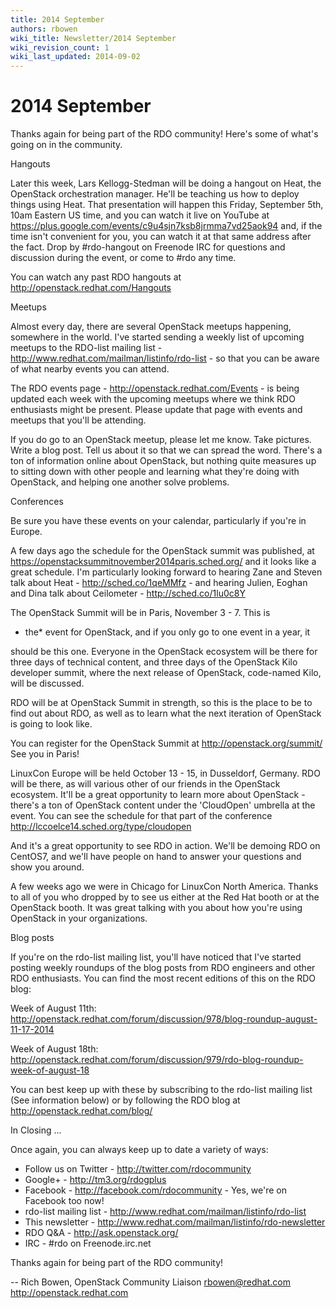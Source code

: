 ```yaml
---
title: 2014 September
authors: rbowen
wiki_title: Newsletter/2014 September
wiki_revision_count: 1
wiki_last_updated: 2014-09-02
---
```


# 2014 September

Thanks again for being part of the RDO community! Here's some of what's going on in the community.

Hangouts

Later this week, Lars Kellogg-Stedman will be doing a hangout on Heat, the OpenStack orchestration manager. He'll be teaching us how to deploy things using Heat. That presentation will happen this Friday, September 5th, 10am Eastern US time, and you can watch it live on YouTube at <https://plus.google.com/events/c9u4sjn7ksb8jrmma7vd25aok94> and, if the time isn't convenient for you, you can watch it at that same address after the fact. Drop by #rdo-hangout on Freenode IRC for questions and discussion during the event, or come to #rdo any time.

You can watch any past RDO hangouts at <http://openstack.redhat.com/Hangouts>

Meetups

Almost every day, there are several OpenStack meetups happening, somewhere in the world. I've started sending a weekly list of upcoming meetups to the RDO-list mailing list - <http://www.redhat.com/mailman/listinfo/rdo-list> - so that you can be aware of what nearby events you can attend.

The RDO events page - <http://openstack.redhat.com/Events> - is being updated each week with the upcoming meetups where we think RDO enthusiasts might be present. Please update that page with events and meetups that you'll be attending.

If you do go to an OpenStack meetup, please let me know. Take pictures. Write a blog post. Tell us about it so that we can spread the word. There's a ton of information online about OpenStack, but nothing quite measures up to sitting down with other people and learning what they're doing with OpenStack, and helping one another solve problems.

Conferences

Be sure you have these events on your calendar, particularly if you're in Europe.

A few days ago the schedule for the OpenStack summit was published, at <https://openstacksummitnovember2014paris.sched.org/> and it looks like a great schedule. I'm particularly looking forward to hearing Zane and Steven talk about Heat - <http://sched.co/1qeMMfz> - and hearing Julien, Eoghan and Dina talk about Ceilometer - <http://sched.co/1lu0c8Y>

The OpenStack Summit will be in Paris, November 3 - 7. This is

*   the\* event for OpenStack, and if you only go to one event in a year, it

should be this one. Everyone in the OpenStack ecosystem will be there for three days of technical content, and three days of the OpenStack Kilo developer summit, where the next release of OpenStack, code-named Kilo, will be discussed.

RDO will be at OpenStack Summit in strength, so this is the place to be to find out about RDO, as well as to learn what the next iteration of OpenStack is going to look like.

You can register for the OpenStack Summit at <http://openstack.org/summit/> See you in Paris!

LinuxCon Europe will be held October 13 - 15, in Dusseldorf, Germany. RDO will be there, as will various other of our friends in the OpenStack ecosystem. It'll be a great opportunity to learn more about OpenStack - there's a ton of OpenStack content under the 'CloudOpen' umbrella at the event. You can see the schedule for that part of the conference <http://lccoelce14.sched.org/type/cloudopen>

And it's a great opportunity to see RDO in action. We'll be demoing RDO on CentOS7, and we'll have people on hand to answer your questions and show you around.

A few weeks ago we were in Chicago for LinuxCon North America. Thanks to all of you who dropped by to see us either at the Red Hat booth or at the OpenStack booth. It was great talking with you about how you're using OpenStack in your organizations.

Blog posts

If you're on the rdo-list mailing list, you'll have noticed that I've started posting weekly roundups of the blog posts from RDO engineers and other RDO enthusiasts. You can find the most recent editions of this on the RDO blog:

Week of August 11th: <http://openstack.redhat.com/forum/discussion/978/blog-roundup-august-11-17-2014>

Week of August 18th: <http://openstack.redhat.com/forum/discussion/979/rdo-blog-roundup-week-of-august-18>

You can best keep up with these by subscribing to the rdo-list mailing list (See information below) or by following the RDO blog at <http://openstack.redhat.com/blog/>

In Closing ...

Once again, you can always keep up to date a variety of ways:

*   Follow us on Twitter - <http://twitter.com/rdocommunity>
*   Google+ - <http://tm3.org/rdogplus>
*   Facebook - <http://facebook.com/rdocommunity> - Yes, we're on Facebook too now!
*   rdo-list mailing list - <http://www.redhat.com/mailman/listinfo/rdo-list>
*   This newsletter - <http://www.redhat.com/mailman/listinfo/rdo-newsletter>
*   RDO Q&A - <http://ask.openstack.org/>
*   IRC - #rdo on Freenode.irc.net

Thanks again for being part of the RDO community!

-- Rich Bowen, OpenStack Community Liaison rbowen@redhat.com <http://openstack.redhat.com>

